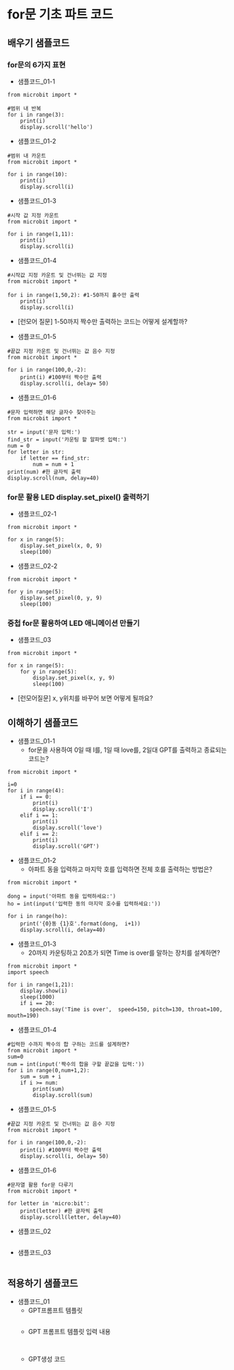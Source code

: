 # for문 기초 파트 코드
## 배우기 샘플코드
### for문의 6가지 표현
* 샘플코드_01-1
```
from microbit import *

#범위 내 반복
for i in range(3):  
    print(i)
    display.scroll('hello')
```
* 샘플코드_01-2
```
#범위 내 카운트
from microbit import *

for i in range(10):
    print(i)
    display.scroll(i)
```
* 샘플코드_01-3
```
#시작 값 지정 카운트
from microbit import *

for i in range(1,11):
    print(i)
    display.scroll(i)
```
* 샘플코드_01-4
```
#시작값 지정 카운트 및 건너뛰는 값 지정
from microbit import *

for i in range(1,50,2): #1-50까지 홀수만 출력
    print(i)
    display.scroll(i)
```
  - [런모어 질문] 1-50까지 짝수만 출력하는 코드는 어떻게 설계할까?

* 샘플코드_01-5
```
#끝값 지정 카운트 및 건너뛰는 값 음수 지정
from microbit import *

for i in range(100,0,-2):
    print(i) #100부터 짝수만 출력
    display.scroll(i, delay= 50)
```

* 샘플코드_01-6
```
#문자 입력하면 해당 글자수 찾아주는 
from microbit import *

str = input('문자 입력:')
find_str = input('카운팅 할 알파벳 입력:')
num = 0
for letter in str:
    if letter == find_str:
        num = num + 1
print(num) #한 글자씩 출력
display.scroll(num, delay=40)
```

### for문 활용 LED display.set_pixel() 출력하기
* 샘플코드_02-1
```
from microbit import *

for x in range(5):
    display.set_pixel(x, 0, 9)
    sleep(100)
```

* 샘플코드_02-2
```
from microbit import *

for y in range(5):
    display.set_pixel(0, y, 9)
    sleep(100)
```

### 중첩 for문 활용하여 LED 애니메이션 만들기
* 샘플코드_03
```
from microbit import *

for x in range(5):
    for y in range(5):
        display.set_pixel(x, y, 9)
        sleep(100)
```
  - [런모어질문] x, y위치를 바꾸어 보면 어떻게 될까요?

## 이해하기 샘플코드
* 샘플코드_01-1
  - for문을 사용하여 0일 때 I를, 1일 때 love를, 2일대 GPT를 출력하고 종료되는 코드는?
```
from microbit import *

i=0
for i in range(4):  
    if i == 0:
        print(i)
        display.scroll('I')
    elif i == 1:
        print(i)
        display.scroll('love')
    elif i == 2:
        print(i)
        display.scroll('GPT')
```
* 샘플코드_01-2
  - 아파트 동을 입력하고 마지막 호를 입력하면 전체 호를 출력하는 방법은?
```
from microbit import *

dong = input('아파트 동을 입력하세요:')
ho = int(input('입력한 동의 마지막 호수를 입력하세요:'))

for i in range(ho):
    print('{0}동 {1}호'.format(dong,  i+1))
    display.scroll(i, delay=40)
```
* 샘플코드_01-3
  - 20까지 카운팅하고 20초가 되면 Time is over를 말하는 장치를 설계하면?
```
from microbit import *
import speech

for i in range(1,21):
    display.show(i)
    sleep(1000)
    if i == 20:
       speech.say('Time is over',  speed=150, pitch=130, throat=100, mouth=190)
```
* 샘플코드_01-4
```
#입력한 수까지 짝수의 합 구하는 코드를 설계하면?
from microbit import *
sum=0
num = int(input('짝수의 합을 구할 끝값을 입력:'))
for i in range(0,num+1,2):
    sum = sum + i
    if i >= num:
        print(sum)
        display.scroll(sum)
```

* 샘플코드_01-5
```
#끝값 지정 카운트 및 건너뛰는 값 음수 지정
from microbit import *

for i in range(100,0,-2):
    print(i) #100부터 짝수만 출력
    display.scroll(i, delay= 50)
```

* 샘플코드_01-6
```
#문자열 활용 for문 다루기
from microbit import *

for letter in 'micro:bit':
    print(letter) #한 글자씩 출력
    display.scroll(letter, delay=40)
```

* 샘플코드_02
```
```

* 샘플코드_03
```
```

## 적용하기 샘플코드
* 샘플코드_01
  - GPT프롬프트 템플릿
    ```
  
    ```
  - GPT 프롬프트 템플릿 입력 내용
    ```
   
    ```
  - GPT생성 코드
    ```
   
    ```
